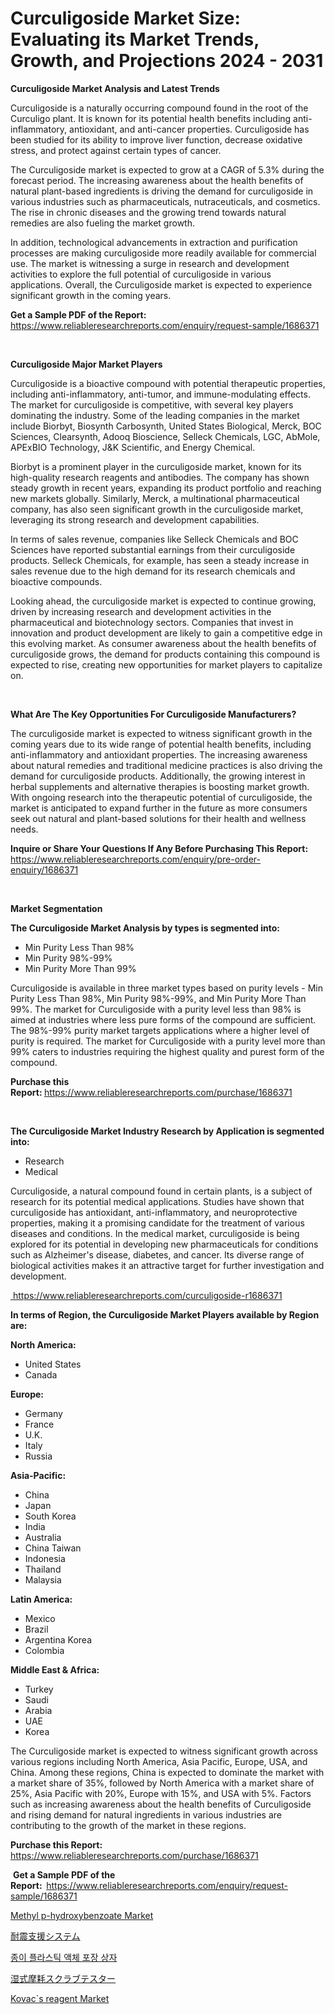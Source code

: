 <p><h1>Curculigoside Market Size: Evaluating its Market Trends, Growth, and Projections 2024 - 2031</h1></p><p><strong>Curculigoside Market Analysis and Latest Trends</strong></p>
<p><p>Curculigoside is a naturally occurring compound found in the root of the Curculigo plant. It is known for its potential health benefits including anti-inflammatory, antioxidant, and anti-cancer properties. Curculigoside has been studied for its ability to improve liver function, decrease oxidative stress, and protect against certain types of cancer.</p><p>The Curculigoside market is expected to grow at a CAGR of 5.3% during the forecast period. The increasing awareness about the health benefits of natural plant-based ingredients is driving the demand for curculigoside in various industries such as pharmaceuticals, nutraceuticals, and cosmetics. The rise in chronic diseases and the growing trend towards natural remedies are also fueling the market growth.</p><p>In addition, technological advancements in extraction and purification processes are making curculigoside more readily available for commercial use. The market is witnessing a surge in research and development activities to explore the full potential of curculigoside in various applications. Overall, the Curculigoside market is expected to experience significant growth in the coming years.</p></p>
<p><strong>Get a Sample PDF of the Report:&nbsp;</strong> <a href="https://www.reliableresearchreports.com/enquiry/request-sample/1686371">https://www.reliableresearchreports.com/enquiry/request-sample/1686371</a></p>
<p>&nbsp;</p>
<p><strong>Curculigoside Major Market Players</strong></p>
<p><p>Curculigoside is a bioactive compound with potential therapeutic properties, including anti-inflammatory, anti-tumor, and immune-modulating effects. The market for curculigoside is competitive, with several key players dominating the industry. Some of the leading companies in the market include Biorbyt, Biosynth Carbosynth, United States Biological, Merck, BOC Sciences, Clearsynth, Adooq Bioscience, Selleck Chemicals, LGC, AbMole, APExBIO Technology, J&K Scientific, and Energy Chemical.</p><p>Biorbyt is a prominent player in the curculigoside market, known for its high-quality research reagents and antibodies. The company has shown steady growth in recent years, expanding its product portfolio and reaching new markets globally. Similarly, Merck, a multinational pharmaceutical company, has also seen significant growth in the curculigoside market, leveraging its strong research and development capabilities.</p><p>In terms of sales revenue, companies like Selleck Chemicals and BOC Sciences have reported substantial earnings from their curculigoside products. Selleck Chemicals, for example, has seen a steady increase in sales revenue due to the high demand for its research chemicals and bioactive compounds.</p><p>Looking ahead, the curculigoside market is expected to continue growing, driven by increasing research and development activities in the pharmaceutical and biotechnology sectors. Companies that invest in innovation and product development are likely to gain a competitive edge in this evolving market. As consumer awareness about the health benefits of curculigoside grows, the demand for products containing this compound is expected to rise, creating new opportunities for market players to capitalize on.</p></p>
<p>&nbsp;</p>
<p><strong>What Are The Key Opportunities For Curculigoside Manufacturers?</strong></p>
<p><p>The curculigoside market is expected to witness significant growth in the coming years due to its wide range of potential health benefits, including anti-inflammatory and antioxidant properties. The increasing awareness about natural remedies and traditional medicine practices is also driving the demand for curculigoside products. Additionally, the growing interest in herbal supplements and alternative therapies is boosting market growth. With ongoing research into the therapeutic potential of curculigoside, the market is anticipated to expand further in the future as more consumers seek out natural and plant-based solutions for their health and wellness needs.</p></p>
<p><strong>Inquire or Share Your Questions If Any Before Purchasing This Report:</strong> <a href="https://www.reliableresearchreports.com/enquiry/pre-order-enquiry/1686371">https://www.reliableresearchreports.com/enquiry/pre-order-enquiry/1686371</a></p>
<p>&nbsp;</p>
<p><strong>Market Segmentation</strong></p>
<p><strong>The Curculigoside Market Analysis by types is segmented into:</strong></p>
<p><ul><li>Min Purity Less Than 98%</li><li>Min Purity 98%-99%</li><li>Min Purity More Than 99%</li></ul></p>
<p><p>Curculigoside is available in three market types based on purity levels - Min Purity Less Than 98%, Min Purity 98%-99%, and Min Purity More Than 99%. The market for Curculigoside with a purity level less than 98% is aimed at industries where less pure forms of the compound are sufficient. The 98%-99% purity market targets applications where a higher level of purity is required. The market for Curculigoside with a purity level more than 99% caters to industries requiring the highest quality and purest form of the compound.</p></p>
<p><strong>Purchase this Report:&nbsp;</strong><a href="https://www.reliableresearchreports.com/purchase/1686371">https://www.reliableresearchreports.com/purchase/1686371</a></p>
<p>&nbsp;</p>
<p><strong>The Curculigoside Market Industry Research by Application is segmented into:</strong></p>
<p><ul><li>Research</li><li>Medical</li></ul></p>
<p><p>Curculigoside, a natural compound found in certain plants, is a subject of research for its potential medical applications. Studies have shown that curculigoside has antioxidant, anti-inflammatory, and neuroprotective properties, making it a promising candidate for the treatment of various diseases and conditions. In the medical market, curculigoside is being explored for its potential in developing new pharmaceuticals for conditions such as Alzheimer's disease, diabetes, and cancer. Its diverse range of biological activities makes it an attractive target for further investigation and development.</p></p>
<p><a href="https://www.reliableresearchreports.com/curculigoside-r1686371">&nbsp;https://www.reliableresearchreports.com/curculigoside-r1686371</a></p>
<p><strong>In terms of Region, the Curculigoside Market Players available by Region are:</strong></p>
<p>
    <p> <strong> North America: </strong>
        <ul>
            <li>United States</li>
            <li>Canada</li>
        </ul>
        </p> 
    <p> <strong> Europe: </strong>
        <ul>
            <li>Germany</li>
            <li>France</li>
            <li>U.K.</li>
            <li>Italy</li>
            <li>Russia</li>
        </ul>
        </p> 
    <p> <strong> Asia-Pacific: </strong>
        <ul>
            <li>China</li>
            <li>Japan</li>
            <li>South Korea</li>
            <li>India</li>
            <li>Australia</li>
            <li>China Taiwan</li>
            <li>Indonesia</li>
            <li>Thailand</li>
            <li>Malaysia</li>
        </ul>
        </p> 
    <p> <strong> Latin America: </strong>
        <ul>
            <li>Mexico</li>
            <li>Brazil</li>
            <li>Argentina Korea</li>
            <li>Colombia</li>
        </ul>
        </p> 
    <p> <strong> Middle East & Africa: </strong>
        <ul>
            <li>Turkey</li>
            <li>Saudi</li>
            <li>Arabia</li>
            <li>UAE</li>
            <li>Korea</li>
        </ul>
    </p>
    </p>
<p><p>The Curculigoside market is expected to witness significant growth across various regions including North America, Asia Pacific, Europe, USA, and China. Among these regions, China is expected to dominate the market with a market share of 35%, followed by North America with a market share of 25%, Asia Pacific with 20%, Europe with 15%, and USA with 5%. Factors such as increasing awareness about the health benefits of Curculigoside and rising demand for natural ingredients in various industries are contributing to the growth of the market in these regions.</p></p>
<p><strong>Purchase this Report: </strong><a href="https://www.reliableresearchreports.com/purchase/1686371">https://www.reliableresearchreports.com/purchase/1686371</a></p>
<p>&nbsp;<strong>Get a Sample PDF of the Report:&nbsp;&nbsp;</strong><a href="https://www.reliableresearchreports.com/enquiry/request-sample/1686371">https://www.reliableresearchreports.com/enquiry/request-sample/1686371</a></p>
<p><strong></strong></p>
<p><p><a href="https://github.com/jerrycopelandthomaswsqd8q/Market-Research-Report-List-3/blob/main/methyl-p-hydroxybenzoate-market.md">Methyl p-hydroxybenzoate Market</a></p><p><a href="https://github.com/hilmi-2a/Market-Research-Report-List-2/blob/main/2810627111097.md">耐震支援システム</a></p><p><a href="https://github.com/vsoq0zknh59/Market-Research-Report-List-2/blob/main/6414976105967.md">종이 플라스틱 액체 포장 상자</a></p><p><a href="https://github.com/Sophiaard2003/Market-Research-Report-List-2/blob/main/1882085111098.md">湿式摩耗スクラブテスター</a></p><p><a href="https://github.com/brenzgnarento/Market-Research-Report-List-2/blob/main/kovacs-reagent-market.md">Kovac`s reagent Market</a></p></p>